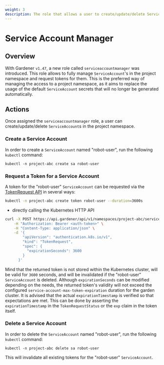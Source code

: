 ```yaml
---
weight: 3
description: The role that allows a user to create/update/delete ServiceAccounts in the project namespace
---
```


# Service Account Manager

## Overview
With Gardener `v1.47`, a new role called `serviceaccountmanager` was introduced. This role allows to fully manage `ServiceAccount`'s in the project namespace and request tokens for them. This is the preferred way of managing the access to a project namespace, as it aims to replace the usage of the default `ServiceAccount` secrets that will no longer be generated automatically.

## Actions

Once assigned the `serviceaccountmanager` role, a user can create/update/delete `ServiceAccount`s in the project namespace.

### Create a Service Account
 In order to create a `ServiceAccount` named "robot-user", run the following `kubectl` command:

```code
kubectl -n project-abc create sa robot-user
```

### Request a Token for a Service Account
A token for the "robot-user" `ServiceAccount` can be requested via the [TokenRequest API](https://kubernetes.io/docs/reference/kubernetes-api/authentication-resources/token-request-v1/) in several ways:

```bash
kubectl -n project-abc create token robot-user --duration=3600s
```

- directly calling the Kubernetes HTTP API
```bash
curl -X POST https://api.gardener/api/v1/namespaces/project-abc/serviceaccounts/robot-user/token \
    -H "Authorization: Bearer <auth-token>" \
    -H "Content-Type: application/json" \
    -d '{
        "apiVersion": "authentication.k8s.io/v1",
        "kind": "TokenRequest",
        "spec": {
          "expirationSeconds": 3600
        }
      }'
```

Mind that the returned token is not stored within the Kubernetes cluster, will be valid for `3600` seconds, and will be invalidated if the "robot-user" `ServiceAccount` is deleted. Although `expirationSeconds` can be modified depending on the needs, the returned token's validity will not exceed the configured `service-account-max-token-expiration` duration for the garden cluster. It is advised that the actual `expirationTimestamp` is verified so that expectations are met. This can be done by asserting the `expirationTimestamp` in the `TokenRequestStatus` or the `exp` claim in the token itself.

### Delete a Service Account
In order to delete the `ServiceAccount` named "robot-user", run the following `kubectl` command:

```code
kubectl -n project-abc delete sa robot-user
```

This will invalidate all existing tokens for the "robot-user" `ServiceAccount`.